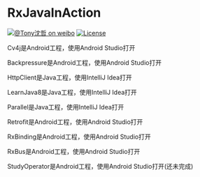 # RxJavaInAction

[![@Tony沈哲 on weibo](https://img.shields.io/badge/weibo-%40Tony%E6%B2%88%E5%93%B2-blue.svg)](http://www.weibo.com/fengzhizi715)
[![License](https://img.shields.io/badge/license-Apache%202-lightgrey.svg)](https://www.apache.org/licenses/LICENSE-2.0.html)

Cv4j是Android工程，使用Android Studio打开

Backpressure是Android工程，使用Android Studio打开

HttpClient是Java工程，使用IntelliJ Idea打开

LearnJava8是Java工程，使用IntelliJ Idea打开

Parallel是Java工程，使用IntelliJ Idea打开

Retrofit是Android工程，使用Android Studio打开

RxBinding是Android工程，使用Android Studio打开

RxBus是Android工程，使用Android Studio打开

StudyOperator是Android工程，使用Android Studio打开(还未完成)
